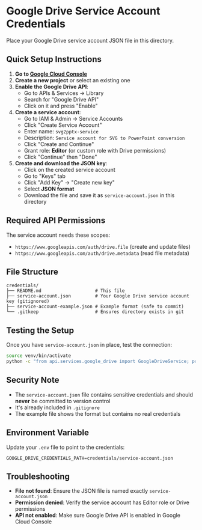 # Google Drive Service Account Credentials

Place your Google Drive service account JSON file in this directory.

## Quick Setup Instructions

1. **Go to [Google Cloud Console](https://console.cloud.google.com/)**
2. **Create a new project** or select an existing one
3. **Enable the Google Drive API**:
   - Go to APIs & Services → Library
   - Search for "Google Drive API"
   - Click on it and press "Enable"
4. **Create a service account**:
   - Go to IAM & Admin → Service Accounts
   - Click "Create Service Account"
   - Enter name: `svg2pptx-service`
   - Description: `Service account for SVG to PowerPoint conversion`
   - Click "Create and Continue"
   - Grant role: **Editor** (or custom role with Drive permissions)
   - Click "Continue" then "Done"
5. **Create and download the JSON key**:
   - Click on the created service account
   - Go to "Keys" tab
   - Click "Add Key" → "Create new key"
   - Select **JSON format**
   - Download the file and save it as `service-account.json` in this directory

## Required API Permissions

The service account needs these scopes:
- `https://www.googleapis.com/auth/drive.file` (create and update files)
- `https://www.googleapis.com/auth/drive.metadata` (read file metadata)

## File Structure

```
credentials/
├── README.md                    # This file
├── service-account.json         # Your Google Drive service account key (gitignored)
├── service-account-example.json # Example format (safe to commit)
└── .gitkeep                     # Ensures directory exists in git
```

## Testing the Setup

Once you have `service-account.json` in place, test the connection:

```bash
source venv/bin/activate
python -c "from api.services.google_drive import GoogleDriveService; print('✅ Google Drive connection successful' if GoogleDriveService().test_connection() else '❌ Connection failed')"
```

## Security Note

- The `service-account.json` file contains sensitive credentials and should **never** be committed to version control
- It's already included in `.gitignore`
- The example file shows the format but contains no real credentials

## Environment Variable

Update your `.env` file to point to the credentials:

```
GOOGLE_DRIVE_CREDENTIALS_PATH=credentials/service-account.json
```

## Troubleshooting

- **File not found**: Ensure the JSON file is named exactly `service-account.json`
- **Permission denied**: Verify the service account has Editor role or Drive permissions
- **API not enabled**: Make sure Google Drive API is enabled in Google Cloud Console